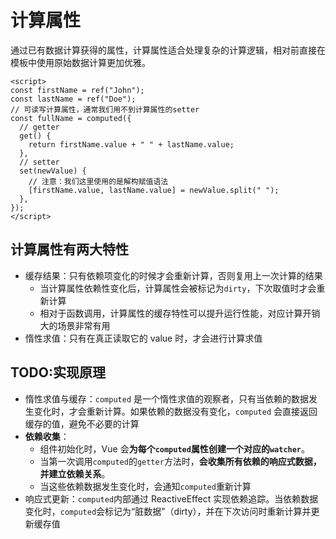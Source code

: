 # 计算属性

通过已有数据计算获得的属性，计算属性适合处理复杂的计算逻辑，相对前直接在模板中使用原始数据计算更加优雅。

```vue
<script>
const firstName = ref("John");
const lastName = ref("Doe");
// 可读写计算属性，通常我们用不到计算属性的setter
const fullName = computed({
  // getter
  get() {
    return firstName.value + " " + lastName.value;
  },
  // setter
  set(newValue) {
    // 注意：我们这里使用的是解构赋值语法
    [firstName.value, lastName.value] = newValue.split(" ");
  },
});
</script>
```

## 计算属性有两大特性

- 缓存结果：只有依赖项变化的时候才会重新计算，否则复用上一次计算的结果
  - 当计算属性依赖性变化后，计算属性会被标记为`dirty`，下次取值时才会重新计算
  - 相对于函数调用，计算属性的缓存特性可以提升运行性能，对应计算开销大的场景非常有用
- 惰性求值：只有在真正读取它的 value 时，才会进行计算求值

## TODO:实现原理

- 惰性求值与缓存：`computed` 是一个惰性求值的观察者，只有当依赖的数据发生变化时，才会重新计算。如果依赖的数据没有变化，`computed` 会直接返回缓存的值，避免不必要的计算
- **依赖收集**：
  - 组件初始化时，Vue 会**为每个`computed`属性创建一个对应的`watcher`**。
  - 当第一次调用`computed`的`getter`方法时，**会收集所有依赖的响应式数据，并建立依赖关系**。
  - 当这些依赖数据发生变化时，会通知`computed`重新计算
- 响应式更新：`computed`内部通过 ReactiveEffect 实现依赖追踪。当依赖数据变化时，`computed`会标记为“脏数据”（dirty），并在下次访问时重新计算并更新缓存值
